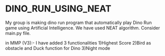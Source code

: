 # DINO_RUN_USING_NEAT
My group is making dino run program that automatically play Dino Run game using Artificial Intelligence.
We have used NEAT algorithm.
Consider main.py file.

in MMP (V3):-
I have added 3 functionalities
1)Highest Score
2)Bird as obstacle and Duck function for Dino
3)Night mode
